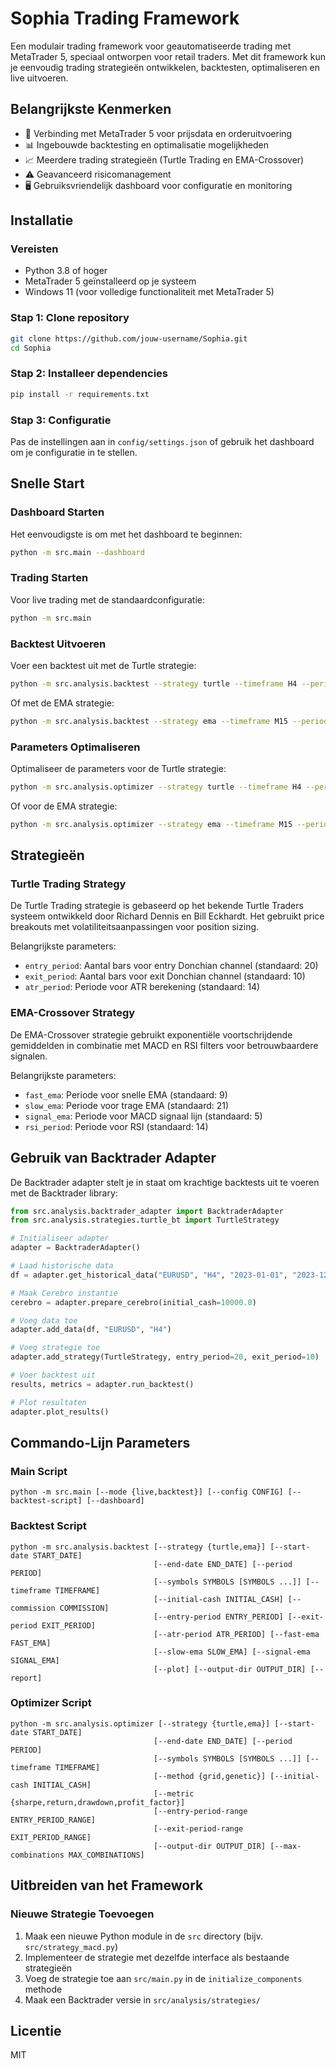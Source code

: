 # Sophia Trading Framework

Een modulair trading framework voor geautomatiseerde trading met MetaTrader 5,
speciaal ontworpen voor retail traders. Met dit framework kun je eenvoudig
trading strategieën ontwikkelen, backtesten, optimaliseren en live uitvoeren.

## Belangrijkste Kenmerken

- 🔄 Verbinding met MetaTrader 5 voor prijsdata en orderuitvoering
- 📊 Ingebouwde backtesting en optimalisatie mogelijkheden
- 📈 Meerdere trading strategieën (Turtle Trading en EMA-Crossover)
- ⚠️ Geavanceerd risicomanagement
- 🖥️ Gebruiksvriendelijk dashboard voor configuratie en monitoring

## Installatie

### Vereisten

- Python 3.8 of hoger
- MetaTrader 5 geïnstalleerd op je systeem
- Windows 11 (voor volledige functionaliteit met MetaTrader 5)

### Stap 1: Clone repository

```bash
git clone https://github.com/jouw-username/Sophia.git
cd Sophia
```

### Stap 2: Installeer dependencies

```bash
pip install -r requirements.txt
```

### Stap 3: Configuratie

Pas de instellingen aan in `config/settings.json` of gebruik het dashboard om je
configuratie in te stellen.

## Snelle Start

### Dashboard Starten

Het eenvoudigste is om met het dashboard te beginnen:

```bash
python -m src.main --dashboard
```

### Trading Starten

Voor live trading met de standaardconfiguratie:

```bash
python -m src.main
```

### Backtest Uitvoeren

Voer een backtest uit met de Turtle strategie:

```bash
python -m src.analysis.backtest --strategy turtle --timeframe H4 --period 1y --symbols EURUSD USDJPY --plot
```

Of met de EMA strategie:

```bash
python -m src.analysis.backtest --strategy ema --timeframe M15 --period 6m --symbols EURUSD --plot
```

### Parameters Optimaliseren

Optimaliseer de parameters voor de Turtle strategie:

```bash
python -m src.analysis.optimizer --strategy turtle --timeframe H4 --period 1y --symbols EURUSD --metric sharpe
```

Of voor de EMA strategie:

```bash
python -m src.analysis.optimizer --strategy ema --timeframe M15 --period 6m --symbols EURUSD --metric profit_factor
```

## Strategieën

### Turtle Trading Strategy

De Turtle Trading strategie is gebaseerd op het bekende Turtle Traders systeem
ontwikkeld door Richard Dennis en Bill Eckhardt. Het gebruikt price breakouts
met volatiliteitsaanpassingen voor position sizing.

Belangrijkste parameters:

- `entry_period`: Aantal bars voor entry Donchian channel (standaard: 20)
- `exit_period`: Aantal bars voor exit Donchian channel (standaard: 10)
- `atr_period`: Periode voor ATR berekening (standaard: 14)

### EMA-Crossover Strategy

De EMA-Crossover strategie gebruikt exponentiële voortschrijdende gemiddelden in
combinatie met MACD en RSI filters voor betrouwbaardere signalen.

Belangrijkste parameters:

- `fast_ema`: Periode voor snelle EMA (standaard: 9)
- `slow_ema`: Periode voor trage EMA (standaard: 21)
- `signal_ema`: Periode voor MACD signaal lijn (standaard: 5)
- `rsi_period`: Periode voor RSI (standaard: 14)

## Gebruik van Backtrader Adapter

De Backtrader adapter stelt je in staat om krachtige backtests uit te voeren met
de Backtrader library:

```python
from src.analysis.backtrader_adapter import BacktraderAdapter
from src.analysis.strategies.turtle_bt import TurtleStrategy

# Initialiseer adapter
adapter = BacktraderAdapter()

# Laad historische data
df = adapter.get_historical_data("EURUSD", "H4", "2023-01-01", "2023-12-31")

# Maak Cerebro instantie
cerebro = adapter.prepare_cerebro(initial_cash=10000.0)

# Voeg data toe
adapter.add_data(df, "EURUSD", "H4")

# Voeg strategie toe
adapter.add_strategy(TurtleStrategy, entry_period=20, exit_period=10)

# Voer backtest uit
results, metrics = adapter.run_backtest()

# Plot resultaten
adapter.plot_results()
```

## Commando-Lijn Parameters

### Main Script

```
python -m src.main [--mode {live,backtest}] [--config CONFIG] [--backtest-script] [--dashboard]
```

### Backtest Script

```
python -m src.analysis.backtest [--strategy {turtle,ema}] [--start-date START_DATE]
                                [--end-date END_DATE] [--period PERIOD]
                                [--symbols SYMBOLS [SYMBOLS ...]] [--timeframe TIMEFRAME]
                                [--initial-cash INITIAL_CASH] [--commission COMMISSION]
                                [--entry-period ENTRY_PERIOD] [--exit-period EXIT_PERIOD]
                                [--atr-period ATR_PERIOD] [--fast-ema FAST_EMA]
                                [--slow-ema SLOW_EMA] [--signal-ema SIGNAL_EMA]
                                [--plot] [--output-dir OUTPUT_DIR] [--report]
```

### Optimizer Script

```
python -m src.analysis.optimizer [--strategy {turtle,ema}] [--start-date START_DATE]
                                [--end-date END_DATE] [--period PERIOD]
                                [--symbols SYMBOLS [SYMBOLS ...]] [--timeframe TIMEFRAME]
                                [--method {grid,genetic}] [--initial-cash INITIAL_CASH]
                                [--metric {sharpe,return,drawdown,profit_factor}]
                                [--entry-period-range ENTRY_PERIOD_RANGE]
                                [--exit-period-range EXIT_PERIOD_RANGE]
                                [--output-dir OUTPUT_DIR] [--max-combinations MAX_COMBINATIONS]
```

## Uitbreiden van het Framework

### Nieuwe Strategie Toevoegen

1. Maak een nieuwe Python module in de `src` directory (bijv.
   `src/strategy_macd.py`)
2. Implementeer de strategie met dezelfde interface als bestaande strategieën
3. Voeg de strategie toe aan `src/main.py` in de `initialize_components` methode
4. Maak een Backtrader versie in `src/analysis/strategies/`

## Licentie

MIT